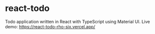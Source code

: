 # react-todo
Todo application written in React with TypeScript using Material UI. Live demo: https://react-todo-rho-six.vercel.app/
